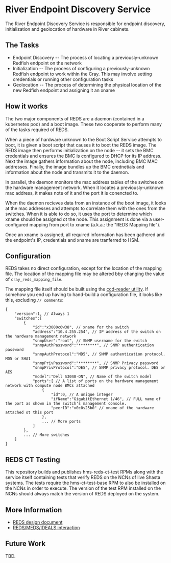 # River Endpoint Discovery Service

The River Endpoint Discovery Service is responsible for endpoint discovery, initialization and geolocation of hardware in River cabinets.

## The Tasks

* Endpoint Discovery -- The process of locating a previously-unknown Redfish endpoint on the network
* Initialization -- The process of configuring a previously-unknown Redfish endpoint to work within the Cray.  This may involve setting credentials or running other configuration tasks
* Geolocation -- The process of determining the physical location of the new Redfish endpoint and assigning it an xname

## How it works

The two major components of REDS are a daemon (contained in a kubernetes pod) and a boot image.  These two cooperate to perform many of the tasks required of REDS.

When a piece of hardware unknown to the Boot Script Service attempts to boot, it is given a boot script that causes it to boot the REDS image.  The REDS image then performs initialization on the node -- it sets the BMC credentials and ensures the BMC is configured to DHCP for its IP address.  Next the image gathers information about the node, including BMC MAC addresses.  Finally, the image bundles up the BMC crednetials and information about the node and transmits it to the daemon.

In parallel, the daemon monitors the mac address tables of the switches on the hardware management network.  When it locates a previously-unknown mac address, it makes note of it and the port it is conencted to.

When the daemon recieves data from an instance of the boot image, it looks at the mac addresses and attempts to correlate them with the ones from the switches.  When it is able to do so, it uses the port to determine which xname should be assigned ot the node.  This assignment is done via a user-configured mapping from port to xname (a.k.a.: the "REDS Mapping file").

Once an xname is assigned, all required information has been gathered and the endpoint's IP, credentials and xname are tranferred to HSM.

## Configuration

REDS takes no direct configuration, except for the location of the mapping file.  The location of the mapping file may be altered bby changing the value of `cray_reds_mapping_file`.

The mapping file itself should be built using the [ccd-reader utility](https://stash.us.cray.com/projects/HMS/repos/hms-ccd-reader/browse).  If somehow you end up having to hand-build a configuration file, it looks like this, excluding `// comments`:

```
{
    "version":1, // Always 1
    "switches":[
        {
            "id":"x3000c0w38", // xname for the switch
            "address":"10.4.255.254", // IP address of the switch on the hardware management network
            "snmpUser":"root", // SNMP username for the switch
            "snmpAuthPassword":"********", // SNMP authentication password
            "snmpAuthProtocol":"MD5", // SNMP authentication protocol. MD5 or SHA1
            "snmpPrivPassword":"********", // SNMP Privacy password
            "snmpPrivProtocol":"DES", // SNMP privacy protocol. DES or AES
            "model":"Dell S3048-ON", // Name of the switch model
            "ports":[ // A list of ports on the hardware management network with compute node BMCs attached
                {
                    "id":0, // A unique integer
                    "ifName":"GigabitEthernet 1/46", // FULL name of the port as shown in the switch's management console.
                    "peerID":"x0c0s25b0" // xname of the hardware attached ot this port
                },
                ... // More ports
            ]
        },
        ... // More switches
    ]
}
```

## REDS CT Testing

This repository builds and publishes hms-reds-ct-test RPMs along with the service itself containing tests that verify REDS on the
NCNs of live Shasta systems. The tests require the hms-ct-test-base RPM to also be installed on the NCNs in order to execute.
The version of the test RPM installed on the NCNs should always match the version of REDS deployed on the system.

## More Information

* [REDS design document](https://connect.us.cray.com/confluence/pages/viewpage.action?pageId=110180596)
* [REDS/MEDS/IDEALS interaction](https://connect.us.cray.com/confluence/pages/viewpage.action?pageId=136352226)

## Future Work
TBD.